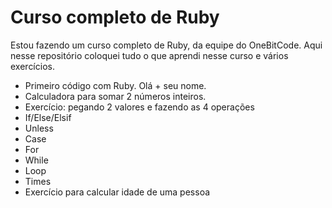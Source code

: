 # Curso completo de Ruby

Estou fazendo um curso completo de Ruby, da equipe do OneBitCode. Aqui nesse repositório coloquei tudo o que aprendi nesse curso e vários exercícios.

- Primeiro código com Ruby. Olá + seu nome. 
- Calculadora para somar 2 números inteiros.
- Exercício: pegando 2 valores e fazendo as 4 operações
- If/Else/Elsif
- Unless
- Case
- For
- While
- Loop
- Times
- Exercício para calcular idade de uma pessoa